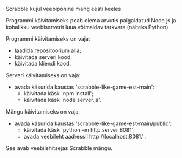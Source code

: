 Scrabble kujul veebipõhine mäng eesti keeles.

Programmi käivitamiseks peab olema arvutis paigaldatud Node.js ja kohalikku veebiserverit luua võimaldav tarkvara (näiteks Python).

Programmi käivitamiseks on vaja:
- laadida repositoorium alla;
- käivitada serveri kood;
- käivitada kliendi kood.

Serveri käivitamiseks on vaja:
- avada käsurida kaustas 'scrabble-like-game-est-main':
  - käivitada käsk 'npm install';
  - käivitada käsk 'node server.js'.

Mängu käivitamiseks on vaja:
- avada käsurida kaustas 'scrabble-like-game-est-main/public':
  - käivitada käsk 'python -m http.server 8081';
  - avada veebileht aadressil http://localhost:8081/ .

See avab veebilehitsejas Scrabble mängu.
